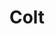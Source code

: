 ---
blog: https://colt.net/resources/type/blog
facebook: https://facebook.com/ColtTechnologyServices
instagram: https://instagram.com/colttechnologyservices
linkedin: https://linkedin.com/company/colt-technology-services
logohandle: coltnet
sort: colt
title: Colt
twitter: https://x.com/Colt_Technology
website: https://www.colt.net/
youtube: https://youtube.com/user/ColtTechnology
---